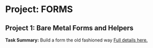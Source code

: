 # Project: FORMS

## Project 1: Bare Metal Forms and Helpers
**Task Summary:** Build a form the old fashioned way [Full details here.](http://www.theodinproject.com/ruby-on-rails/forms?ref=lnav)
